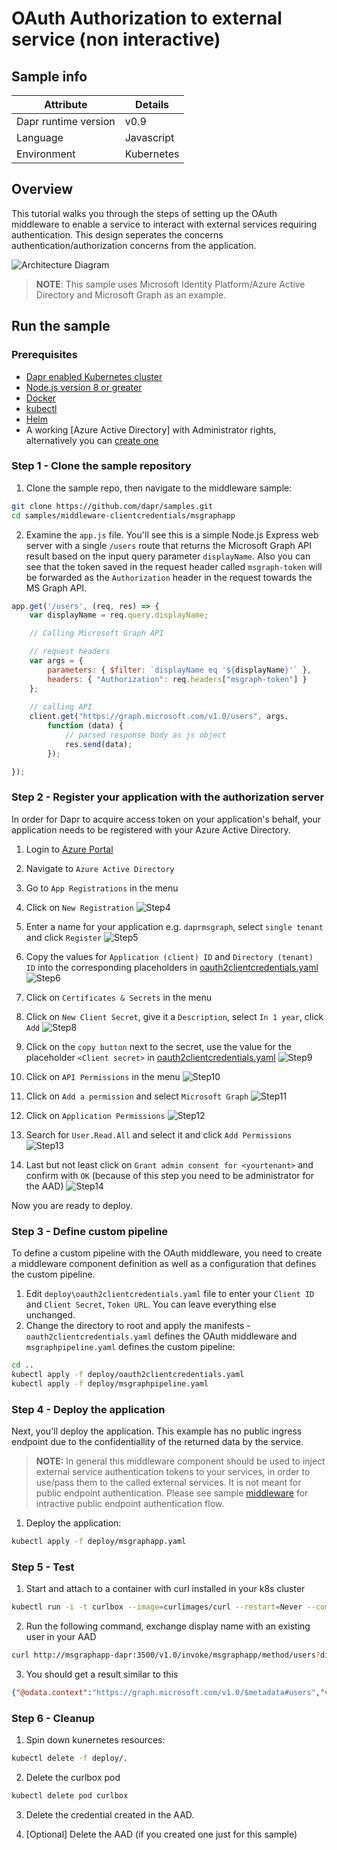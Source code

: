 # OAuth Authorization to external service (non interactive)

## Sample info
| Attribute | Details |
|--------|--------|
| Dapr runtime version | v0.9 |
| Language | Javascript | 
| Environment | Kubernetes |

## Overview

This tutorial walks you through the steps of setting up the OAuth middleware to enable a service to interact with external services requiring authentication. This design seperates the concerns authentication/authorization concerns from the application.

![Architecture Diagram](img/architecture_diagram.png)

> **NOTE**: This sample uses Microsoft Identity Platform/Azure Active Directory and Microsoft Graph as an example. 

## Run the sample

### Prerequisites

- [Dapr enabled Kubernetes cluster](https://github.com/dapr/docs/blob/master/getting-started/environment-setup.md#installing-dapr-on-a-kubernetes-cluster)
- [Node.js version 8 or greater](https://nodejs.org/en/)
- [Docker](https://docs.docker.com/)
- [kubectl](https://kubernetes.io/docs/tasks/tools/install-kubectl/)
- [Helm](https://github.com/helm/helm)
- A working [Azure Active Directory] with Administrator rights, alternatively you can [create one](https://docs.microsoft.com/en-us/azure/active-directory/fundamentals/active-directory-access-create-new-tenant)


### Step 1 - Clone the sample repository

1. Clone the sample repo, then navigate to the middleware sample:
```bash
git clone https://github.com/dapr/samples.git
cd samples/middleware-clientcredentials/msgraphapp
```

2. Examine the ```app.js``` file. You'll see this is a simple Node.js Express web server with a single ```/users``` route that returns the Microsoft Graph API result based on the input query parameter ```displayName```. Also you can see that the token saved in the request header called `msgraph-token` will be forwarded as the `Authorization` header in the request towards the MS Graph API.

```javascript
app.get('/users', (req, res) => {
    var displayName = req.query.displayName;    

    // Calling Microsoft Graph API

    // request headers
    var args = {
        parameters: { $filter: `displayName eq '${displayName}'` },
        headers: { "Authorization": req.headers["msgraph-token"] } 
    };
     
    // calling API
    client.get("https://graph.microsoft.com/v1.0/users", args,
        function (data) {
            // parsed response body as js object
            res.send(data);  
        });

});
```

### Step 2 - Register your application with the authorization server

In order for Dapr to acquire access token on your application's behalf, your application needs to be registered with your Azure Active Directory.

1. Login to [Azure Portal](https://portal.azure.com)

2. Navigate to `Azure Active Directory`

3. Go to `App Registrations` in the menu

4. Click on `New Registration`
![Step4](./img/aad_app_registration1.png)

5. Enter a name for your application e.g. `daprmsgraph`, select `single tenant` and click `Register`
![Step5](./img/aad_app_registration2.png)

6. Copy the values for `Application (client) ID` and `Directory (tenant) ID` into the corresponding placeholders in [oauth2clientcredentials.yaml](./deploy/oauth2clientcredentials.yaml)
![Step6](./img/aad_app_registration3.png)

7. Click on `Certificates & Secrets` in the menu

8. Click on `New Client Secret`, give it a `Description`, select `In 1 year`, click `Add`
![Step8](./img/aad_app_registration4.png)

9. Click on the `copy button` next to the secret, use the value for the  placeholder `<Client secret>` in [oauth2clientcredentials.yaml](./deploy/oauth2clientcredentials.yaml)
![Step9](./img/aad_app_registration5.png)

10. Click on `API Permissions` in the menu
![Step10](./img/aad_app_registration6.png)

11. Click on `Add a permission` and select `Microsoft Graph`
![Step11](./img/aad_app_registration7.png)

12. Click on `Application Permissions`
![Step12](./img/aad_app_registration8.png)

13. Search for `User.Read.All` and select it and click `Add Permissions`
![Step13](./img/aad_app_registration9.png)

14. Last but not least click on `Grant admin consent for <yourtenant>` and confirm with `OK` (because of this step you need to be administrator for the AAD)
![Step14](./img/aad_app_registration10.png)

Now you are ready to deploy.

### Step 3 - Define custom pipeline

To define a custom pipeline with the OAuth middleware, you need to create a middleware component definition as well as a configuration that defines the custom pipeline.

1. Edit ```deploy\oauth2clientcredentials.yaml``` file to enter your ```Client ID``` and ```Client Secret```, ```Token URL```. You can leave everything else unchanged.
2. Change the directory to root and apply the manifests - ```oauth2clientcredentials.yaml``` defines the OAuth middleware and ```msgraphpipeline.yaml``` defines the custom pipeline:
```bash
cd ..
kubectl apply -f deploy/oauth2clientcredentials.yaml
kubectl apply -f deploy/msgraphpipeline.yaml
```

### Step 4 - Deploy the application
Next, you'll deploy the application. This example has no public ingress endpoint due to the confidentiallity of the returned data by the service. 

> **NOTE:** In general this middleware component should be used to inject external service authentication tokens to your services, in order to use/pass them to the called external services. It is not meant for public endpoint authentication. Please see sample [middleware](../middleware/README.md) for intractive public endpoint authentication flow. 

1. Deploy the application:
```bash
kubectl apply -f deploy/msgraphapp.yaml
```

### Step 5 - Test

1. Start and attach to a container with curl installed in your k8s cluster
```bash
kubectl run -i -t curlbox --image=curlimages/curl --restart=Never --command -- /bin/sh
```

2. Run the following command, exchange display name with an existing user in your AAD
```bash
curl http://msgraphapp-dapr:3500/v1.0/invoke/msgraphapp/method/users?displayName=gildong%20hong
```

3. You should get a result similar to this
```json
{"@odata.context":"https://graph.microsoft.com/v1.0/$metadata#users","value":[{"businessPhones":[],"displayName":"Gildong Hong","givenName":null,"jobTitle":null,"mail":null,"mobilePhone":null,"officeLocation":null,"preferredLanguage":null,"surname":null,"userPrincipalName":"gildong.hong@yourdomain.com","id":"9392214b-c472-4c29-b59f-3efcb6051f50"}]}
```

### Step 6 - Cleanup

1. Spin down kunernetes resources:
```bash
kubectl delete -f deploy/.
```
2. Delete the curlbox pod
```bash
kubectl delete pod curlbox
```
3. Delete the credential created in the AAD.

4. [Optional] Delete the AAD (if you created one just for this sample)